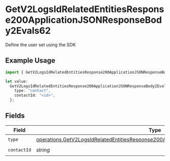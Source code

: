 # GetV2LogsIdRelatedEntitiesResponse200ApplicationJSONResponseBody2Evals62

Define the user set using the SDK

## Example Usage

```typescript
import { GetV2LogsIdRelatedEntitiesResponse200ApplicationJSONResponseBody2Evals62 } from "orq-poc-typescript-multi-env-version/models/operations";

let value:
  GetV2LogsIdRelatedEntitiesResponse200ApplicationJSONResponseBody2Evals62 = {
    type: "contact",
    contactId: "<id>",
  };
```

## Fields

| Field                                                                                                                                                                                              | Type                                                                                                                                                                                               | Required                                                                                                                                                                                           | Description                                                                                                                                                                                        |
| -------------------------------------------------------------------------------------------------------------------------------------------------------------------------------------------------- | -------------------------------------------------------------------------------------------------------------------------------------------------------------------------------------------------- | -------------------------------------------------------------------------------------------------------------------------------------------------------------------------------------------------- | -------------------------------------------------------------------------------------------------------------------------------------------------------------------------------------------------- |
| `type`                                                                                                                                                                                             | [operations.GetV2LogsIdRelatedEntitiesResponse200ApplicationJSONResponseBody2Evals62Type](../../models/operations/getv2logsidrelatedentitiesresponse200applicationjsonresponsebody2evals62type.md) | :heavy_check_mark:                                                                                                                                                                                 | N/A                                                                                                                                                                                                |
| `contactId`                                                                                                                                                                                        | *string*                                                                                                                                                                                           | :heavy_check_mark:                                                                                                                                                                                 | N/A                                                                                                                                                                                                |